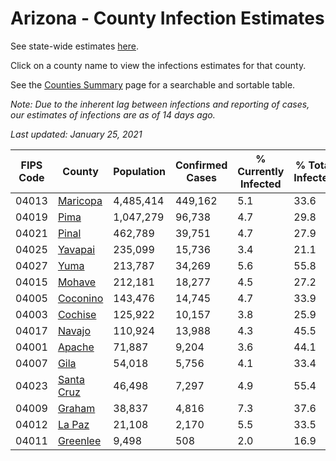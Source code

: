 # Arizona - County Infection Estimates

See state-wide estimates [here](/infections/us-az).

Click on a county name to view the infections estimates for that county.

See the [Counties Summary](/infections/summary-counties) page for a searchable and sortable table.

*Note: Due to the inherent lag between infections and reporting of cases, our estimates of infections are as of 14 days ago.*

*Last updated: January 25, 2021*

|   FIPS Code |                   County |   Population |   Confirmed Cases |   % Currently Infected |   % Total Infected |
|-------------|--------------------------|--------------|-------------------|------------------------|--------------------|
|       04013 |     [Maricopa](maricopa) |    4,485,414 |           449,162 |                    5.1 |               33.6 |
|       04019 |             [Pima](pima) |    1,047,279 |            96,738 |                    4.7 |               29.8 |
|       04021 |           [Pinal](pinal) |      462,789 |            39,751 |                    4.7 |               27.9 |
|       04025 |       [Yavapai](yavapai) |      235,099 |            15,736 |                    3.4 |               21.1 |
|       04027 |             [Yuma](yuma) |      213,787 |            34,269 |                    5.6 |               55.8 |
|       04015 |         [Mohave](mohave) |      212,181 |            18,277 |                    4.5 |               27.2 |
|       04005 |     [Coconino](coconino) |      143,476 |            14,745 |                    4.7 |               33.9 |
|       04003 |       [Cochise](cochise) |      125,922 |            10,157 |                    3.8 |               25.9 |
|       04017 |         [Navajo](navajo) |      110,924 |            13,988 |                    4.3 |               45.5 |
|       04001 |         [Apache](apache) |       71,887 |             9,204 |                    3.6 |               44.1 |
|       04007 |             [Gila](gila) |       54,018 |             5,756 |                    4.1 |               33.4 |
|       04023 | [Santa Cruz](santa-cruz) |       46,498 |             7,297 |                    4.9 |               55.4 |
|       04009 |         [Graham](graham) |       38,837 |             4,816 |                    7.3 |               37.6 |
|       04012 |         [La Paz](la-paz) |       21,108 |             2,170 |                    5.5 |               33.5 |
|       04011 |     [Greenlee](greenlee) |        9,498 |               508 |                    2.0 |               16.9 |
